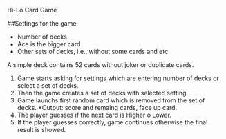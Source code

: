 Hi-Lo Card Game

##Settings for the game:

- Number of decks
- Ace is the bigger card
- Other sets of decks, i.e., without some cards and etc


A simple deck contains 52 cards without joker or duplicate cards.

1. Game starts asking for settings which are entering number of decks or select a set of decks.
2. Then the game creates a set of decks with selected setting.
3. Game launchs first random card which is removed from the set of decks. 
	*Output: score and remaing cards, face up card.
4. The player guesses if the next card is Higher o Lower.
5. If the player guesses correctly, game continues otherwise the final result is showed.